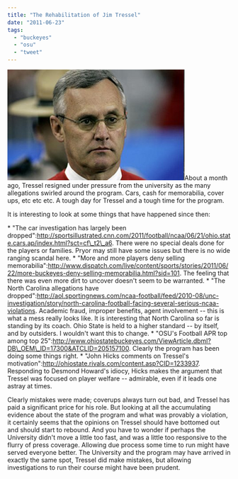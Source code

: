 ```yaml
---
title: "The Rehabilitation of Jim Tressel"
date: "2011-06-23"
tags: 
  - "buckeyes"
  - "osu"
  - "tweet"
---
```


[![](images/jim-tressel.jpg "jim-tressel")](http://theludwigs.com/wp-content/uploads/2011/06/jim-tressel.jpg)About a month ago, Tressel resigned under pressure from the university as the many allegations swirled around the program. Cars, cash for memorabilia, cover ups, etc etc etc. A tough day for Tressel and a tough time for the program.

It is interesting to look at some things that have happened since then:

\* "The car investigation has largely been dropped":http://sportsillustrated.cnn.com/2011/football/ncaa/06/21/ohio.state.cars.ap/index.html?sct=cf\_t2\_a6. There were no special deals done for the players or families. Pryor may still have some issues but there is no wide ranging scandal here. \* "More and more players deny selling memorabilia":http://www.dispatch.com/live/content/sports/stories/2011/06/22/more-buckeyes-deny-selling-memorabilia.html?sid=101. The feeling that there was even more dirt to uncover doesn't seem to be warranted. \* "The North Carolina allegations have dropped":http://aol.sportingnews.com/ncaa-football/feed/2010-08/unc-investigation/story/north-carolina-football-facing-several-serious-ncaa-violations. Academic fraud, improper benefits, agent involvement -- this is what a mess really looks like. It is interesting that North Carolina so far is standing by its coach. Ohio State is held to a higher standard -- by itself, and by outsiders. I wouldn't want this to change. \* "OSU's Football APR top among top 25":http://www.ohiostatebuckeyes.com/ViewArticle.dbml?DB\_OEM\_ID=17300&ATCLID=205157100. Clearly the program has been doing some things right. \* "John Hicks comments on Tressel's motivation":http://ohiostate.rivals.com/content.asp?CID=1233937. Responding to Desmond Howard's idiocy, Hicks makes the argument that Tressel was focused on player welfare -- admirable, even if it leads one astray at times.

Clearly mistakes were made; coverups always turn out bad, and Tressel has paid a significant price for his role. But looking at all the accumulating evidence about the state of the program and what was provably a violation, it certainly seems that the opinions on Tressel should have bottomed out and should start to rebound. And you have to wonder if perhaps the University didn't move a little too fast, and was a little too responsive to the flurry of press coverage. Allowing due process some time to run might have served everyone better. The University and the program may have arrived in exactly the same spot, Tressel did make mistakes, but allowing investigations to run their course might have been prudent.
